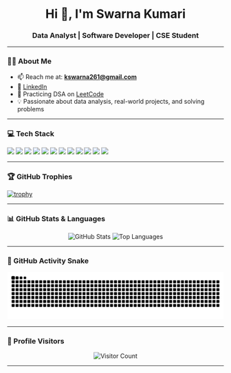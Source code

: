 <h1 align="center">Hi 👋, I'm Swarna Kumari</h1>
<h3 align="center">Data Analyst | Software Developer | CSE Student</h3>

---

### 🧑‍💻 About Me

- 📫 Reach me at: **kswarna261@gmail.com**
- 🔗 [LinkedIn](https://linkedin.com/in/swarna-kumari21)
- 🧠 Practicing DSA on [LeetCode](https://leetcode.com/u/swarna_2102/)
- 💡 Passionate about data analysis, real-world projects, and solving problems

---

### 💻 Tech Stack

<p align="left">
  <img src="https://img.shields.io/badge/C++-00599C?style=for-the-badge&logo=c%2B%2B&logoColor=white"/>
  <img src="https://img.shields.io/badge/C-000000?style=for-the-badge&logo=c&logoColor=white"/>
  <img src="https://img.shields.io/badge/Python-3776AB?style=for-the-badge&logo=python&logoColor=white"/>
  <img src="https://img.shields.io/badge/Java-ED8B00?style=for-the-badge&logo=java&logoColor=white"/>
  <img src="https://img.shields.io/badge/HTML5-E34F26?style=for-the-badge&logo=html5&logoColor=white"/>
  <img src="https://img.shields.io/badge/CSS3-1572B6?style=for-the-badge&logo=css3&logoColor=white"/>
  <img src="https://img.shields.io/badge/JavaScript-F7DF1E?style=for-the-badge&logo=javascript&logoColor=black"/>
  <img src="https://img.shields.io/badge/React-61DAFB?style=for-the-badge&logo=react&logoColor=black"/>
  <img src="https://img.shields.io/badge/SQL-336791?style=for-the-badge&logo=postgresql&logoColor=white"/>
  <img src="https://img.shields.io/badge/DBMS-003B57?style=for-the-badge&logo=mysql&logoColor=white"/>
  <img src="https://img.shields.io/badge/Tableau-E97627?style=for-the-badge&logo=tableau&logoColor=white"/>
  <img src="https://img.shields.io/badge/Power BI-F2C811?style=for-the-badge&logo=powerbi&logoColor=black"/>
</p>

---

### 🏆 GitHub Trophies

[![trophy](https://github-profile-trophy.vercel.app/?username=Swarna2102&theme=darkhub&column=8&margin-w=5&margin-h=5)](https://github.com/ryo-ma/github-profile-trophy)

---

### 📊 GitHub Stats & Languages

<p align="center">
  <img src="https://github-readme-stats.vercel.app/api?username=Swarna2102&show_icons=true&theme=radical" alt="GitHub Stats" width="45%"/>
  <img src="https://github-readme-stats.vercel.app/api/top-langs/?username=Swarna2102&layout=compact&theme=radical" alt="Top Languages" width="45%"/>
</p>

---

### 🐍 GitHub Activity Snake

![snake gif](https://github.com/Swarna2102/Swarna2102/blob/output/github-snake-dark.svg)

---

### 👀 Profile Visitors

<p align="center">
  <img src="https://komarev.com/ghpvc/?username=Swarna2102&color=brightgreen" alt="Visitor Count"/>
</p>

---

